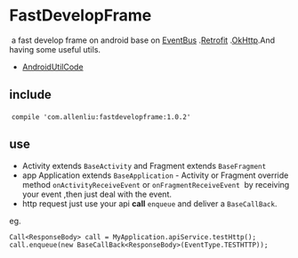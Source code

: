 # FastDevelopFrame
 a fast develop frame on android base on [EventBus](https://github.com/greenrobot/EventBus) .[Retrofit](https://github.com/square/retrofit) .[OkHttp](https://github.com/square/okhttp).And having some useful utils.  

- [AndroidUtilCode](https://github.com/Blankj/AndroidUtilCode) 
## include

 `compile 'com.allenliu:fastdevelopframe:1.0.2'` 

## use  
- Activity extends `BaseActivity` and Fragment extends `BaseFragment` 
- app Application extends `BaseApplication` - Activity or Fragment override method `onActivityReceiveEvent` or `onFragmentReceiveEvent`   by receiving your event ,then just deal with the event.
- http request just use your api **call** `enqueue` and deliver a `BaseCallBack`.  

eg.

```
Call<ResponseBody> call = MyApplication.apiService.testHttp();  
call.enqueue(new BaseCallBack<ResponseBody>(EventType.TESTHTTP));
```


